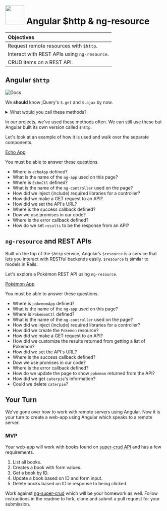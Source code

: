 # <img src="https://cloud.githubusercontent.com/assets/7833470/10899314/63829980-8188-11e5-8cdd-4ded5bcb6e36.png" height="60"> Angular $http & ng-resource

| Objectives |
| :--- |
| Request remote resources with `$http`. |
| Interact with REST APIs using `ng-resource`. |
| CRUD items on a REST API. |

## Angular `$http`

![Docs](https://cloud.githubusercontent.com/assets/1329385/12429176/b05c7eea-be9d-11e5-8da4-18b968e8cd72.gif)

We **should** know jQuery's `$.get` and `$.ajax` by now.

<details>
  <summary>What would you call these methods?</summary>

  Methods which make remote HTTP calls asynchronously from our browser. They allow us to request information over HTTP without interrupting the UI thread.
</details>

In our projects, we've used these methods often. We can still use these but Angular built its own version called `$http`.

Let's look at an example of how it is used and walk over the separate components.

<a href="https://jsfiddle.net/eerwitt/wwo7vthb/" target="_blank">Echo App</a>

You must be able to answer these questions.

* Where is `echoApp` defined?
* What is the name of the `ng-app` used on this page?
* Where is `EchoCtl` defined?
* What is the name of the `ng-controller` used on the page?
* How did we inject (include) required libraries for a controller?
* How did we make a GET request to an API?
* How did we set the API's URL?
* Where is the success callback defined?
* Dow we use promises in our code?
* Where is the error callback defined?
* How do we set `results` to be the response from an API?

## `ng-resource` and REST APIs

Built on the top of the `$http` service, Angular’s `$resource` is a service that lets you interact with RESTful backends easily. `$resource` is similar to models in Rails.

Let's explore a Pokémon REST API using `ng-resource`.

<a href="http://jsfiddle.net/eerwitt/s50xs57x/" target="_blank">Pokémon App</a>

You must be able to answer these questions.

* Where is `pokemonApp` defined?
* What is the name of the `ng-app` used on this page?
* Where is `PokemonCtl` defined?
* What is the name of the `ng-controller` used on the page?
* How did we inject (include) required libraries for a controller?
* How did we create the `Pokemon` resource?
* How did we make a GET request to an API?
* How did we customize the results returned from getting a list of Pokémon?
* How did we set the API's URL?
* Where is the success callback defined?
* Dow we use promises in our code?
* Where is the error callback defined?
* How do we update the page to show `pokemon` returned from the API?
* How did we get `caterpie`'s information?
* Could we delete `caterpie`?

## Your Turn

We've gone over how to work with remote servers using Angular. Now it is your turn to create a web-app using Angular which speaks to a remote server.

### MVP

Your web-app will work with books found on <a href="https://github.com/sf-wdi-24/crud-api" target="_blank">super-crud API</a> and has a few requirements.

1. List all books.
1. Creates a book with form values.
1. Get a book by ID.
1. Update a book based on ID and form input.
1. Delete books based on ID in response to being clicked.

Work against <a href="https://github.com/sf-wdi-24/ng-super-crud" target="_blank">ng-super-crud</a> which will be your homework as well. Follow instructions in the readme to fork, clone and submit a pull request for your submission.
